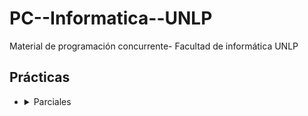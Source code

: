 # PC--Informatica--UNLP
Material de programación concurrente- Facultad de informática UNLP

## Prácticas ## 
* <details>
  <summary> Parciales </summary>
  
  * [Parcial 1, 1ra fecha 2022](https://github.com/ssofiaavila/PC--Informatica--UNLP/blob/main/Parciales/Parcial%201-%201ra%20fecha%202022.pdf)
 </details>
